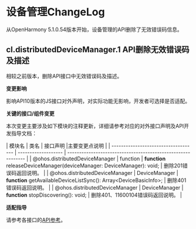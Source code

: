 # 设备管理ChangeLog

从OpenHarmony 5.1.0.54版本开始，设备管理的API删除了无效错误码信息。

## cl.distributedDeviceManager.1 API删除无效错误码及描述

相较之前版本，删除API接口中无效错误码及描述。

**变更影响**

影响API10版本的JS接口对外声明，对实际功能无影响，开发者可选择是否适配。

**关键的接口/组件变更**

本次变更主要涉及如下模块的注释更新，详细请参考对应的对外接口声明及API开发指导文档：

| 模块名                                | 类名                | 接口声明                                                   |主要变更点说明    |
| ------------------------------------ | ------------------- | ------------------------------------------------------------ | 
| @ohos.distributedDeviceManager       | function             | **function** releaseDeviceManager(deviceManager: DeviceManager): void; | 删除201错误码返回说明。 |
| @ohos.distributedDeviceManager       | DeviceManager        | **function** getAvailableDeviceListSync(): Array&lt;DeviceBasicInfo&gt;; | 删除401错误码返回说明。 |
| @ohos.distributedDeviceManager       | DeviceManager        | **function** stopDiscovering(): void; | 删除401、11600104错误码返回说明。   |

**适配指导**

请参考各接口的[API参考](../../../application-dev/reference/apis/js-apis-distributedDeviceManager.md)。
